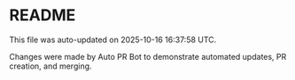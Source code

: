 # README

This file was auto-updated on 2025-10-16 16:37:58 UTC.

Changes were made by Auto PR Bot to demonstrate automated updates, PR creation, and merging.
